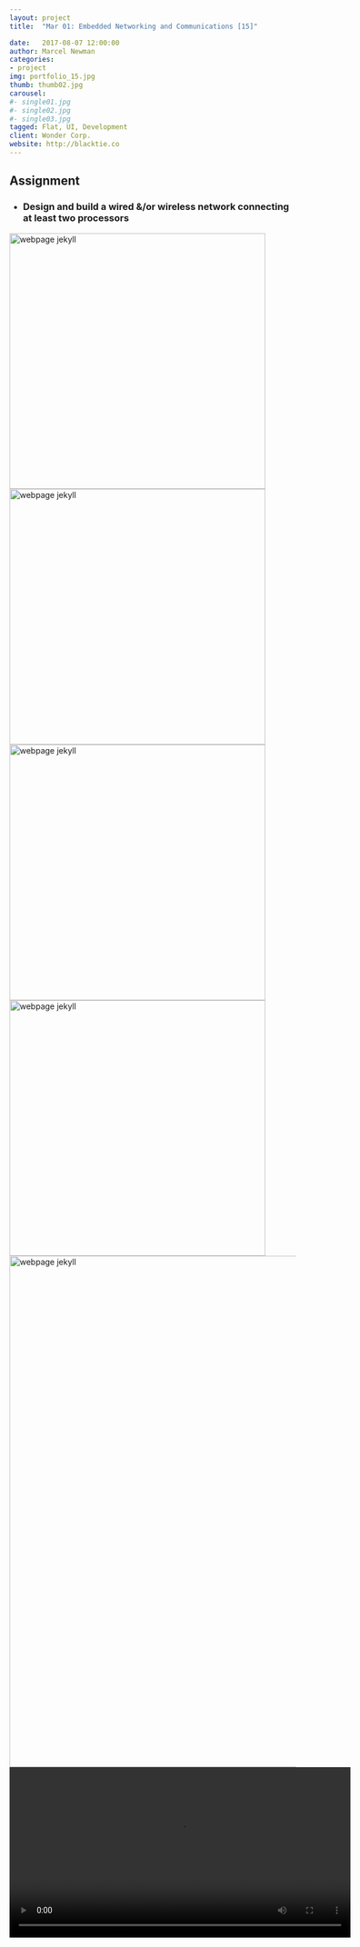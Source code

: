 ```yaml
---
layout: project
title:  "Mar 01: Embedded Networking and Communications [15]"

date:   2017-08-07 12:00:00
author: Marcel Newman
categories:
- project
img: portfolio_15.jpg
thumb: thumb02.jpg
carousel:
#- single01.jpg
#- single02.jpg
#- single03.jpg
tagged: Flat, UI, Development
client: Wonder Corp.
website: http://blacktie.co
---
```

<h2>Assignment</h2>
<ul>
	<li>
		<h3>Design and build a wired &/or wireless network connecting at least two processors</h3>
	</li>
</ul>

<div class="col-xs-12 ">
<img width="450px" src="{{ "/assets/img/project/week15/bridge_sch.png" | prepend: site.baseurl }}" alt='webpage jekyll'>
<img width="450px" src="{{ "/assets/img/project/week15/node_1.png" | prepend: site.baseurl }}" alt='webpage jekyll'>

</div>

<div class="col-xs-12 ">
<img width="450px" src="{{ "/assets/img/project/week15/bridge.png" | prepend: site.baseurl }}" alt='webpage jekyll'>
<img width="450px" src="{{ "/assets/img/project/week15/node.png" | prepend: site.baseurl }}" alt='webpage jekyll'>

</div>

<div class="col-xs-12 ">
<img width="900px" src="{{ "/assets/img/project/week15/modules.jpg" | prepend: site.baseurl }}" alt='webpage jekyll'>


</div>


<div class="col-xs-10 col-xs-offset-2 col-lg-10 col-lg-offset-2 ">

<video width="600" controls loop>
  <source src="{{ "/assets/img/project/week15/video.mp4" | prepend: site.baseurl }}" type="video/mp4">
  Your browser does not support HTML5 video.
</video>
</div>
